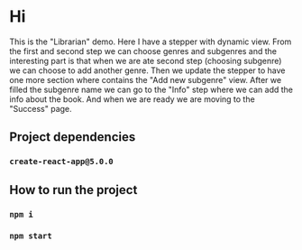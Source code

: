 # Hi

This is the "Librarian" demo. Here I have a stepper with dynamic view.
From the first and second step we can choose genres and subgenres and the interesting
part is that when we are ate second step (choosing subgenre) we can choose to add another
genre. Then we update the stepper to have one more section where contains the "Add new subgenre"
view. After we filled the subgenre name we can go to the "Info" step where we can add the 
info about the book. And when we are ready we are moving to the "Success" page.


## Project dependencies

### `create-react-app@5.0.0`

## How to run the project

### `npm i`

### `npm start`
